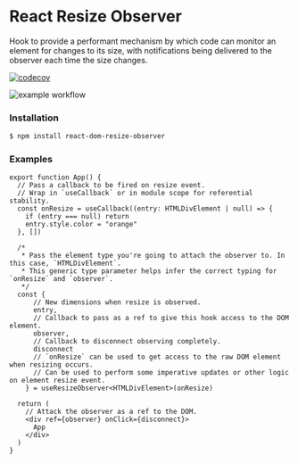 # React Resize Observer

Hook to provide a performant mechanism by which code can monitor an element for changes to its size, with notifications being delivered to the observer each time the size changes.

[![codecov](https://codecov.io/gh/zaknicholsdev/react-resize-observer/branch/develop/graph/badge.svg)](https://codecov.io/gh/zaknicholsdev/react-user-agent-client-hints)

![example workflow](https://github.com/zaknicholsdev/react-resize-observer/actions/workflows/ci-cd.yml/badge.svg?branch=develop)


### Installation

```sh
$ npm install react-dom-resize-observer
```

### Examples

```tsx
export function App() {
  // Pass a callback to be fired on resize event. 
  // Wrap in `useCallback` or in module scope for referential stability.
  const onResize = useCallback((entry: HTMLDivElement | null) => {
    if (entry === null) return
    entry.style.color = "orange"
  }, [])

  /*
   * Pass the element type you're going to attach the observer to. In this case, `HTMLDivElement`.
   * This generic type parameter helps infer the correct typing for `onResize` and `observer`.
   */
  const {
      // New dimensions when resize is observed.
      entry, 
      // Callback to pass as a ref to give this hook access to the DOM element.
      observer, 
      // Callback to disconnect observing completely.
      disconnect 
      // `onResize` can be used to get access to the raw DOM element when resizing occurs.
      // Can be used to perform some imperative updates or other logic on element resize event.
    } = useResizeObserver<HTMLDivElement>(onResize)

  return (
    // Attack the observer as a ref to the DOM. 
    <div ref={observer} onClick={disconnect}>
      App
    </div>
  )
}
```
